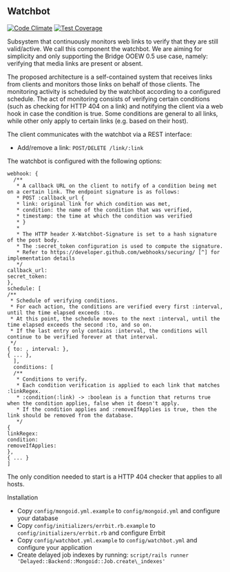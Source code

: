 ## Watchbot

[![Code Climate](https://codeclimate.com/repos/5501fd41e30ba0588f0006d4/badges/e3ad415924b42587b54a/gpa.svg)](https://codeclimate.com/repos/5501fd41e30ba0588f0006d4/feed)
[![Test Coverage](https://codeclimate.com/repos/5501fd41e30ba0588f0006d4/badges/e3ad415924b42587b54a/coverage.svg)](https://codeclimate.com/repos/5501fd41e30ba0588f0006d4/feed)

Subsystem that continuously monitors web links to verify that they are still valid/active. We call this component the watchbot. We are aiming for simplicity and only supporting the Bridge OOEW 0.5 use case, namely: verifying that media links are present or absent.

The proposed architecture is a self-contained system that receives links from clients and monitors those links on behalf of those clients. The monitoring activity is scheduled by the watchbot according to a configured schedule. The act of monitoring consists of verifying certain conditions (such as checking for HTTP 404 on a link) and notifying the client via a web hook in case the condition is true. Some conditions are general to all links, while other only apply to certain links (e.g. based on their host).

The client communicates with the watchbot via a REST interface:

* Add/remove a link: `POST/DELETE /link/:link`

The watchbot is configured with the following options:

```
webhook: {
  /**
   * A callback URL on the client to notify of a condition being met on a certain link. The endpoint signature is as follows:
   * POST :callback_url { 
   * link: original link for which condition was met,
   * condition: the name of the condition that was verified,
   * timestamp: the time at which the condition was verified
   * }
   *
   * The HTTP header X-Watchbot-Signature is set to a hash signature of the post body. 
   * The :secret_token configuration is used to compute the signature.
   * Refer to https://developer.github.com/webhooks/securing/ [^] for implementation details
   */
callback_url: 
secret_token:
},
schedule: [
/**
 * Schedule of verifying conditions.
 * For each action, the conditions are verified every first :interval, until the time elapsed exceeds :to. 
 * At this point, the schedule moves to the next :interval, until the time elapsed exceeds the second :to, and so on.
 * If the last entry only contains :interval, the conditions will continue to be verified forever at that interval.
 */
{ to: , interval: },
{ ... },
  ],
  conditions: [
  /**
   * Conditions to verify.
   * Each condition verification is applied to each link that matches :linkRegex.
   * :condition(:link) -> :boolean is a function that returns true when the condition applies, false when it doesn't apply.
   * If the condition applies and :removeIfApplies is true, then the link should be removed from the database.
   */
{ 
linkRegex:
condition:
removeIfApplies:
},
{ ... }
]
```

The only condition needed to start is a HTTP 404 checker that applies to all hosts.

Installation

* Copy `config/mongoid.yml.example` to `config/mongoid.yml` and configure your database
* Copy `config/initializers/errbit.rb.example` to `config/initializers/errbit.rb` and configure Errbit
* Copy `config/watchbot.yml.example` to `config/watchbot.yml` and configure your application
* Create delayed job indexes by running: `script/rails runner 'Delayed::Backend::Mongoid::Job.create\_indexes'`

